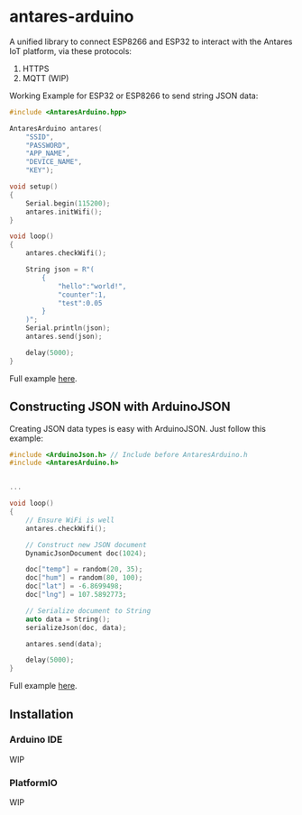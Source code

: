 # antares-arduino

A unified library to connect ESP8266 and ESP32 to interact with the Antares IoT platform, via these protocols:

1. HTTPS
2. MQTT (WIP)

Working Example for ESP32 or ESP8266 to send string JSON data:

```cpp
#include <AntaresArduino.hpp>

AntaresArduino antares(
    "SSID",
    "PASSWORD",
    "APP_NAME",
    "DEVICE_NAME",
    "KEY");

void setup()
{
    Serial.begin(115200);
    antares.initWifi();
}

void loop()
{
    antares.checkWifi();

    String json = R"(
        {
            "hello":"world!",
            "counter":1,
            "test":0.05
        }
    )";
    Serial.println(json);
    antares.send(json);

    delay(5000);
}
```

Full example [here](https://github.com/antaresdocumentation/antares-arduino/blob/main/examples/Store/Store.ino).

## Constructing JSON with ArduinoJSON

Creating JSON data types is easy with ArduinoJSON. Just follow this example:

```cpp
#include <ArduinoJson.h> // Include before AntaresArduino.h
#include <AntaresArduino.h>


...

void loop()
{
    // Ensure WiFi is well
    antares.checkWifi();

    // Construct new JSON document
    DynamicJsonDocument doc(1024);

    doc["temp"] = random(20, 35);
    doc["hum"] = random(80, 100);
    doc["lat"] = -6.8699498;
    doc["lng"] = 107.5892773;

    // Serialize document to String
    auto data = String();
    serializeJson(doc, data);

    antares.send(data);

    delay(5000);
}

```

Full example [here](https://github.com/antaresdocumentation/antares-arduino/blob/main/examples/StoreJSON/StoreJSON.ino).


## Installation

### Arduino IDE

WIP

### PlatformIO

WIP
